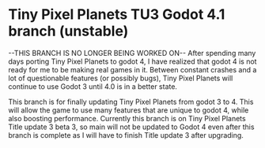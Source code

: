 # Tiny Pixel Planets TU3 Godot 4.1 branch (unstable)

--THIS BRANCH IS NO LONGER BEING WORKED ON--
After spending many days porting Tiny Pixel Planets to godot 4, I have realized that godot 4 is not ready for me to be making real games in it. Between constant crashes and a lot of questionable features (or possibly bugs), Tiny Pixel Planets will continue to use Godot 3 until 4.0 is in a better state.

This branch is for finally updating Tiny Pixel Planets from godot 3 to 4. This will allow the game to use many features that are unique to godot 4, while also boosting performance.
Currently this branch is on Tiny Pixel Planets Title update 3 beta 3, so main will not be updated to Godot 4 even after this branch is complete as I will have to finish Title update 3 after upgrading.